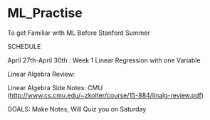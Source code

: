 # ML_Practise
To get Familiar with ML Before Stanford Summer

SCHEDULE

April 27th-April 30th :
Week 1
Linear Regression  with one Variable

Linear Algebra Review:

Linear Algebra Side Notes:
CMU
(http://www.cs.cmu.edu/~zkolter/course/15-884/linalg-review.pdf)

GOALS:
Make Notes,
Will Quiz you on Saturday
